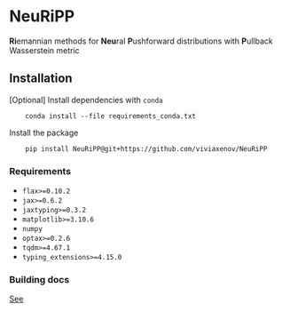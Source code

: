 # NeuRiPP
**Ri**emannian methods for **Neu**ral **P**ushforward distributions with **P**ullback Wasserstein metric

## Installation
[Optional] Install dependencies with `conda`
```
    conda install --file requirements_conda.txt
```
Install the package
```
    pip install NeuRiPP@git+https://github.com/viviaxenov/NeuRiPP
```
### Requirements
 - `flax>=0.10.2`
 - `jax>=0.6.2`
 - `jaxtyping>=0.3.2`
 - `matplotlib>=3.10.6`
 - `numpy`
 - `optax>=0.2.6`
 - `tqdm>=4.67.1`
 - `typing_extensions>=4.15.0`

### Building docs
[See](./docs/README.md)
